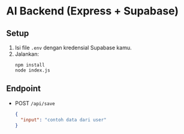# AI Backend (Express + Supabase)

## Setup
1. Isi file `.env` dengan kredensial Supabase kamu.
2. Jalankan:
   ```
   npm install
   node index.js
   ```

## Endpoint
- POST `/api/save`
  ```json
  {
    "input": "contoh data dari user"
  }
  ```